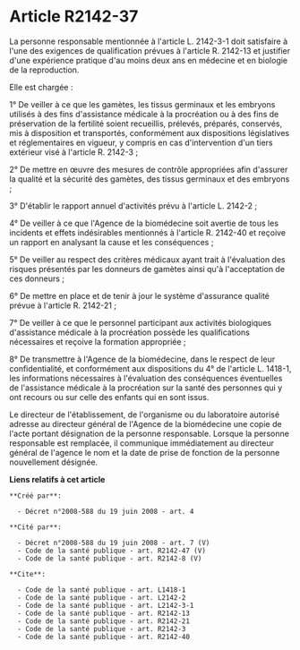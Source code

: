 # Article R2142-37

La personne responsable mentionnée à l'article L. 2142-3-1 doit satisfaire à l'une des exigences de qualification prévues à
l'article R. 2142-13 et justifier d'une expérience pratique d'au moins deux ans en médecine et en biologie de la
reproduction. 

Elle est chargée : 

1° De veiller à ce que les gamètes, les tissus germinaux et les embryons utilisés à des fins d'assistance médicale à la
procréation ou à des fins de préservation de la fertilité soient recueillis, prélevés, préparés, conservés, mis à disposition
et transportés, conformément aux dispositions législatives et réglementaires en vigueur, y compris en cas d'intervention d'un
tiers extérieur visé à l'article R. 2142-3 ; 

2° De mettre en œuvre des mesures de contrôle appropriées afin d'assurer la qualité et la sécurité des gamètes, des tissus
germinaux et des embryons ; 

3° D'établir le rapport annuel d'activités prévu à l'article L. 2142-2 ; 

4° De veiller à ce que l'Agence de la biomédecine soit avertie de tous les incidents et effets indésirables mentionnés à
l'article R. 2142-40 et reçoive un rapport en analysant la cause et les conséquences ; 

5° De veiller au respect des critères médicaux ayant trait à l'évaluation des risques présentés par les donneurs de gamètes
ainsi qu'à l'acceptation de ces donneurs ; 

6° De mettre en place et de tenir à jour le système d'assurance qualité prévue à l'article R. 2142-21 ; 

7° De veiller à ce que le personnel participant aux activités biologiques d'assistance médicale à la procréation possède les
qualifications nécessaires et reçoive la formation appropriée ; 

8° De transmettre à l'Agence de la biomédecine, dans le respect de leur confidentialité, et conformément aux dispositions du
4° de l'article L. 1418-1, les informations nécessaires à l'évaluation des conséquences éventuelles de l'assistance médicale
à la procréation sur la santé des personnes qui y ont recours ou sur celle des enfants qui en sont issus. 

Le directeur de l'établissement, de l'organisme ou du laboratoire autorisé adresse au directeur général de l'Agence de la
biomédecine une copie de l'acte portant désignation de la personne responsable. Lorsque la personne responsable est
remplacée, il communique immédiatement au directeur général de l'agence le nom et la date de prise de fonction de la personne
nouvellement désignée.

**Liens relatifs à cet article**

	**Créé par**:

	  - Décret n°2008-588 du 19 juin 2008 - art. 4

	**Cité par**:

	  - Décret n°2008-588 du 19 juin 2008 - art. 7 (V)
	  - Code de la santé publique - art. R2142-47 (V)
	  - Code de la santé publique - art. R2142-8 (V)

	**Cite**:

	  - Code de la santé publique - art. L1418-1
	  - Code de la santé publique - art. L2142-2
	  - Code de la santé publique - art. L2142-3-1
	  - Code de la santé publique - art. R2142-13
	  - Code de la santé publique - art. R2142-21
	  - Code de la santé publique - art. R2142-3
	  - Code de la santé publique - art. R2142-40
